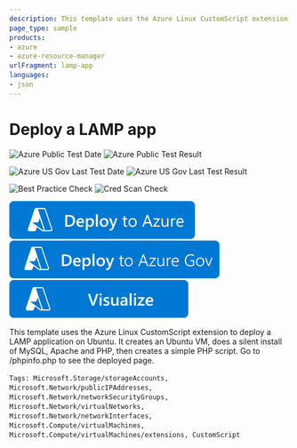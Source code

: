 ```yaml
---
description: This template uses the Azure Linux CustomScript extension to deploy an application. It creates an Ubuntu VM, does a silent install of MySQL, Apache and PHP, then creates a simple PHP script.
page_type: sample
products:
- azure
- azure-resource-manager
urlFragment: lamp-app
languages:
- json
---
```

# Deploy a LAMP app

![Azure Public Test Date](https://azurequickstartsservice.blob.core.windows.net/badges/demos/lamp-app/PublicLastTestDate.svg)
![Azure Public Test Result](https://azurequickstartsservice.blob.core.windows.net/badges/demos/lamp-app/PublicDeployment.svg)

![Azure US Gov Last Test Date](https://azurequickstartsservice.blob.core.windows.net/badges/demos/lamp-app/FairfaxLastTestDate.svg)
![Azure US Gov Last Test Result](https://azurequickstartsservice.blob.core.windows.net/badges/demos/lamp-app/FairfaxDeployment.svg)

![Best Practice Check](https://azurequickstartsservice.blob.core.windows.net/badges/demos/lamp-app/BestPracticeResult.svg)
![Cred Scan Check](https://azurequickstartsservice.blob.core.windows.net/badges/demos/lamp-app/CredScanResult.svg)

[![Deploy To Azure](https://raw.githubusercontent.com/Azure/azure-quickstart-templates/master/1-CONTRIBUTION-GUIDE/images/deploytoazure.svg?sanitize=true)](https://portal.azure.com/#create/Microsoft.Template/uri/https%3A%2F%2Fraw.githubusercontent.com%2FAzure%2Fazure-quickstart-templates%2Fmaster%2Fdemos%2Flamp-app%2Fazuredeploy.json)
[![Deploy To Azure US Gov](https://raw.githubusercontent.com/Azure/azure-quickstart-templates/master/1-CONTRIBUTION-GUIDE/images/deploytoazuregov.svg?sanitize=true)](https://portal.azure.us/#create/Microsoft.Template/uri/https%3A%2F%2Fraw.githubusercontent.com%2FAzure%2Fazure-quickstart-templates%2Fmaster%2Fdemos%2Flamp-app%2Fazuredeploy.json)
[![Visualize](https://raw.githubusercontent.com/Azure/azure-quickstart-templates/master/1-CONTRIBUTION-GUIDE/images/visualizebutton.svg?sanitize=true)](http://armviz.io/#/?load=https%3A%2F%2Fraw.githubusercontent.com%2FAzure%2Fazure-quickstart-templates%2Fmaster%2Fdemos%2Flamp-app%2Fazuredeploy.json)

This template uses the Azure Linux CustomScript extension to deploy a LAMP application on Ubuntu. It creates an Ubuntu VM, does a silent install of MySQL, Apache and PHP, then creates a simple PHP script.  Go to /phpinfo.php to see the deployed page.

`Tags: Microsoft.Storage/storageAccounts, Microsoft.Network/publicIPAddresses, Microsoft.Network/networkSecurityGroups, Microsoft.Network/virtualNetworks, Microsoft.Network/networkInterfaces, Microsoft.Compute/virtualMachines, Microsoft.Compute/virtualMachines/extensions, CustomScript`

